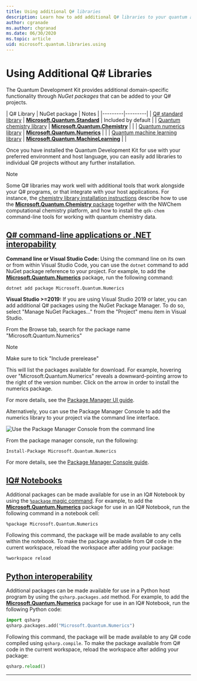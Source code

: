 ```yaml
---
title: Using additional Q# libraries
description: Learn how to add additional Q# libraries to your quantum applications.
author: cgranade
ms.author: chgranad
ms.date: 06/30/2020
ms.topic: article
uid: microsoft.quantum.libraries.using
---
```


# Using Additional Q# Libraries

The Quantum Development Kit provides additional domain-specific functionality through _NuGet packages_ that can be added to your Q# projects.

| Q# Library  | NuGet package | Notes |
|---------|---------|
| [Q# standard library](xref:microsoft.quantum.libraries.standard.intro) | [**Microsoft.Quantum.Standard**](https://www.nuget.org/packages/Microsoft.Quantum.Standard) | Included by default |
| [Quantum chemistry library](xref:microsoft.quantum.chemistry.concepts.intro) | [**Microsoft.Quantum.Chemistry**](https://www.nuget.org/packages/Microsoft.Quantum.Chemistry) | |
| [Quantum numerics library](xref:microsoft.quantum.numerics.intro) | [**Microsoft.Quantum.Numerics**](https://www.nuget.org/packages/Microsoft.Quantum.Numerics) | |
| [Quantum machine learning library](xref:microsoft.quantum.libraries.machine-learning.intro) | [**Microsoft.Quantum.MachineLearning**](https://www.nuget.org/packages/Microsoft.Quantum.MachineLearning) | |

Once you have installed the Quantum Development Kit for use with your preferred environment and host language, you can easily add libraries to individual Q# projects without any further installation.

> [!NOTE]
> Some Q# libraries may work well with additional tools that work alongside your Q# programs, or that integrate with your host applications.
> For instance, the [chemistry library installation instructions](xref:microsoft.quantum.chemistry.concepts.installation) describe how to use the [**Microsoft.Quantum.Chemistry** package](https://www.nuget.org/packages/Microsoft.Quantum.Chemistry) together with the NWChem computational chemistry platform, and how to install the `qdk-chem` command-line tools for working with quantum chemistry data.

## [Q# command-line applications or .NET interopability](#tab/tabid-csproj)

**Command line or Visual Studio Code:** Using the command line on its own or from within Visual Studio Code, you can use the `dotnet` command to add NuGet package reference to your project.
For example, to add the [**Microsoft.Quantum.Numerics**](https://www.nuget.org/packages/Microsoft.Quantum.Numerics) package, run the following command:

```dotnetcli
dotnet add package Microsoft.Quantum.Numerics
```

**Visual Studio >=2019:** If you are using Visual Studio 2019 or later, you can add additional Q# packages using the NuGet Package Manager.
To do so, select "Manage NuGet Packages..." from the "Project" menu item in Visual Studio.

From the Browse tab, search for the package name "Microsoft.Quantum.Numerics"

> [!NOTE]
> Make sure to tick "Include prerelease"

This will list the packages available for download.
For example, hovering over "Microsoft.Quantum.Numerics" reveals a downward-pointing arrow to the right of the version number.
Click on the arrow in order to install the numerics package.

For more details, see the [Package Manager UI guide](https://docs.microsoft.com/nuget/tools/package-manager-ui).

Alternatively, you can use the Package Manager Console to add the numerics library to your project via the command line interface.

![Use the Package Manager Console from the command line](~/media/vs2017-nuget-console-menu.png)

From the package manager console, run the following:

```
Install-Package Microsoft.Quantum.Numerics
```

For more details, see the [Package Manager Console guide](https://docs.microsoft.com/nuget/tools/package-manager-console).

## [IQ# Notebooks](#tab/tabid-notebook)

Additional packages can be made available for use in an IQ# Notebook by using the [`%package` magic command](xref:microsoft.quantum.iqsharp.magic-ref.package).
For example, to add the [**Microsoft.Quantum.Numerics**](https://www.nuget.org/packages/Microsoft.Quantum.Numerics) package for use in an IQ# Notebook, run the following command in a notebook cell:

```
%package Microsoft.Quantum.Numerics
```

Following this command, the package will be made available to any cells within the notebook.
To make the package available from Q# code in the current workspace, reload the workspace after adding your package:

```
%workspace reload
```

## [Python interoperability](#tab/tabid-python)


Additional packages can be made available for use in a Python host program by using the `qsharp.packages.add` method.
For example, to add the [**Microsoft.Quantum.Numerics**](https://www.nuget.org/packages/Microsoft.Quantum.Numerics) package for use in an IQ# Notebook, run the following Python code:

```python
import qsharp
qsharp.packages.add("Microsoft.Quantum.Numerics")
```

Following this command, the package will be made available to any Q# code compiled using `qsharp.compile`.
To make the package available from Q# code in the current workspace, reload the workspace after adding your package:

```python
qsharp.reload()
```

***
